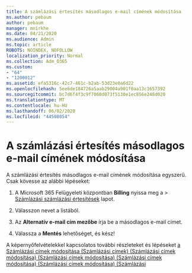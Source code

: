 ```yaml
---
title: A számlázási értesítés másodlagos e-mail címének módosítása
ms.author: pebaum
author: pebaum
manager: mnirkhe
ms.date: 04/21/2020
ms.audience: Admin
ms.topic: article
ROBOTS: NOINDEX, NOFOLLOW
localization_priority: Normal
ms.collection: Adm_O365
ms.custom:
- "64"
- "1200012"
ms.assetid: efa5316c-42c7-461c-b2ab-53d23e0a6d22
ms.openlocfilehash: 5ee6de184726a5aab29004a901f0aa13c1657392
ms.sourcegitcommit: bc7d6f4f3c9f7060d073f5130e1ec856e248d020
ms.translationtype: MT
ms.contentlocale: hu-HU
ms.lasthandoff: 06/02/2020
ms.locfileid: "44508054"
---
```

# <a name="change-the-alternate-email-address-for-billing-notification"></a>A számlázási értesítés másodlagos e-mail címének módosítása

A számlázási értesítés másodlagos e-mail címének módosítása egyszerű. Csak kövesse az alábbi lépéseket:
  
1. A Microsoft 365 Felügyeleti központban **Billing** nyissa meg a \> [Számlázási számlázási értesítések](https://go.microsoft.com/fwlink/p/?linkid=853212) lapot.  

2. Válasszon nevet a listából.

3. Az **Alternatív e-mail cím mezőbe** írja be a másodlagos e-mail címet.

4. Válassza a **Mentés** lehetőséget, és kész!

A képernyőfelvételekkel kapcsolatos további részleteket és lépéseket [a Számlázási címek módosítása (Számlázási címek) (Számlázási címek módosítása) (Számlázási címek módosítása) (Számlázási címek módosítása) (Számlázási címek módosítása) (Számlázási](https://docs.microsoft.com/microsoft-365/commerce/billing-and-payments/change-your-billing-addresses)
  